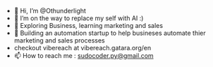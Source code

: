- 👋 Hi, I’m @Othunderlight
- 👀 I’m on the way to replace my self with AI :)
- 🌱 Exploring Business, learning marketing and sales
- 💞️ Building an automation startup to help busineses automate thier marketing and sales processes
- checkout vibereach at vibereach.gatara.org/en
- 📫 How to reach me : sudocoder.py@gmail.com 

<!---
Othunderlight/Othunderlight is a ✨ special ✨ repository because its `README.md` (this file) appears on your GitHub profile.
You can click the Preview link to take a look at your changes.
--->
